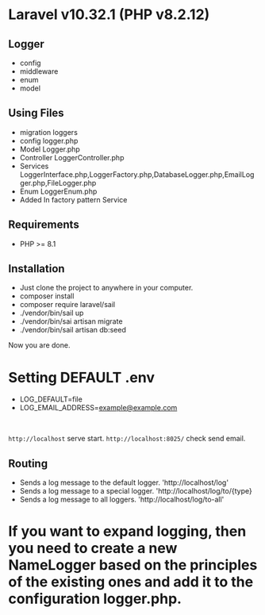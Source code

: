 # Laravel v10.32.1 (PHP v8.2.12)

## Logger
-  config
-  middleware
-  enum
-  model

## Using Files

- migration  loggers
- config     logger.php
- Model      Logger.php
- Controller LoggerController.php
- Services   LoggerInterface.php,LoggerFactory.php,DatabaseLogger.php,EmailLogger.php,FileLogger.php
- Enum       LoggerEnum.php
- Added      In factory pattern Service

## Requirements

- PHP >= 8.1

## Installation

- Just clone the project to anywhere in your computer.
- composer install
- composer require laravel/sail
- ./vendor/bin/sail up  <br>
- ./vendor/bin/sai artisan migrate
- ./vendor/bin/sail artisan db:seed

Now you are done.

# Setting  DEFAULT .env
- LOG_DEFAULT=file
- LOG_EMAIL_ADDRESS=example@example.com
<br>

`http://localhost` serve start.
`http://localhost:8025/` check send email.

## Routing

- Sends a log message to the default logger.
  'http://localhost/log'
- Sends a log message to a special logger.
  'http://localhost/log/to/{type}
- Sends a log message to all loggers.
  'http://localhost/log/to-all'

# If you want to expand logging, then you need to create a new NameLogger based on the principles of the existing ones and add it to the configuration logger.php.
